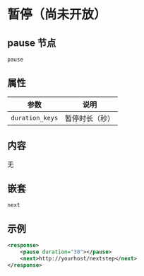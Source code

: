 # 暂停（尚未开放）

## pause 节点

```
pause
```

## 属性

| 参数                  | 说明                                      |
| --------------------- |  ---------------------------------------- |
| `duration_keys`          | 暂停时长（秒）                  |


## 内容

无

## 嵌套

`next`

## 示例

```xml
<response>
    <pause duration="30"></pause>
    <next>http://yourhost/nextstep</next>
</response>
```    
    
